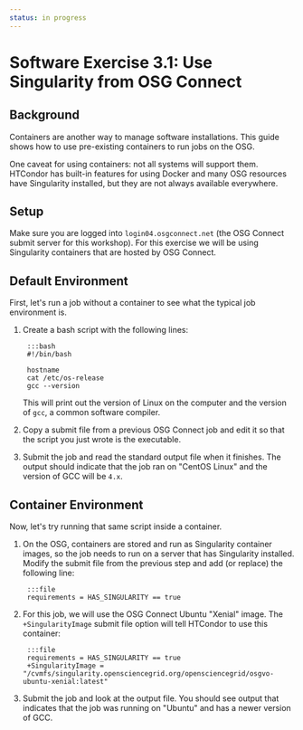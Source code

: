 ```yaml
---
status: in progress
---
```


<style type="text/css"> pre em { font-style: normal; background-color: yellow; } pre strong { font-style: normal; font-weight: bold; color: \#008; } </style>

Software Exercise 3.1: Use Singularity from OSG Connect
============================================================

Background
----------

Containers are another way to manage software installations. This guide shows how to use pre-existing containers to run jobs on the OSG.

One caveat for using containers: not all systems will support them. HTCondor has built-in features for using Docker and many OSG resources have Singularity installed, but they are not always available everywhere. 

Setup
-----

Make sure you are logged into `login04.osgconnect.net` (the OSG Connect submit server for this workshop).  For this exercise we will be using Singularity containers that are hosted by OSG Connect. 


Default Environment
-------------------

First, let's run a job without a container to see what the typical job environment is. 

1. Create a bash script with the following lines: 

		:::bash
		#!/bin/bash
	
		hostname
		cat /etc/os-release 
		gcc --version
	
	This will print out the version of Linux on the computer and the version 
	of `gcc`, a common software compiler. 

1. Copy a submit file from a previous OSG Connect job and edit it so that the 
script you just wrote is the executable. 

1. Submit the job and read the standard output file when it finishes. The output 
should indicate that the job ran on "CentOS Linux" and the version of GCC will be `4.x`.

Container Environment
---------------------

Now, let's try running that same script inside a container. 

1. On the OSG, containers are stored and run as Singularity container images, so the job needs to run on a server that has Singularity installed. Modify the submit file from the previous step and add (or replace) the following line: 

		:::file
		requirements = HAS_SINGULARITY == true

1. For this job, we will use the OSG Connect Ubuntu "Xenial" image. The `+SingularityImage` submit file option will tell HTCondor to use this container: 

		:::file
		requirements = HAS_SINGULARITY == true
		+SingularityImage = "/cvmfs/singularity.opensciencegrid.org/opensciencegrid/osgvo-ubuntu-xenial:latest"

1. Submit the job and look at the output file. You should see output that indicates 
that the job was running on "Ubuntu" and has a newer version of GCC. 


